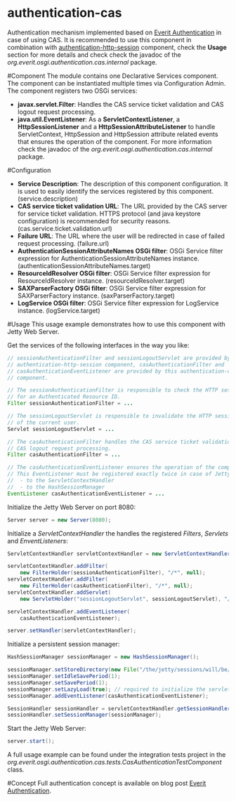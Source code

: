 authentication-cas
==================

Authentication mechanism implemented based on [Everit Authentication][1] in 
case of using CAS. It is recommended to use this component in combination with
[authentication-http-session][2] component, check the **Usage** section for 
more details and check check the javadoc of the 
*org.everit.osgi.authentication.cas.internal* package.

#Component
The module contains one Declarative Services component. The component can be 
instantiated multiple times via Configuration Admin. The component registers 
two OSGi services:
 - **javax.servlet.Filter**: Handles the CAS service ticket validation and CAS 
 logout request processing.
 - **java.util.EventListener**: As a **ServletContextListener**, a 
 **HttpSessionListener** and a **HttpSessionAttributeListener** to handle 
 ServletContext, HttpSession and HttpSession attribute related events that 
 ensures the operation of the component. For more information check the 
 javadoc of the *org.everit.osgi.authentication.cas.internal* package.

#Configuration
 - **Service Description**: The description of this component configuration. 
 It is used to easily identify the services registered by this component. 
 (service.description)
 - **CAS service ticket validation URL**: The URL provided by the CAS server 
 for service ticket validation. HTTPS protocol (and java keystore 
 configuration) is recommended for security reasons. 
 (cas.service.ticket.validation.url)
 - **Failure URL**: The URL where the user will be redirected in case of 
 failed request processing. (failure.url)
 - **AuthenticationSessionAttributeNames OSGi filter**: OSGi Service filter 
 expression for AuthenticationSessionAttributeNames instance. 
 (authenticationSessionAttributeNames.target)
 - **ResourceIdResolver OSGi filter**: OSGi Service filter expression for 
 ResourceIdResolver instance. (resourceIdResolver.target)
 - **SAXParserFactory OSGi filter**: OSGi Service filter expression for 
 SAXParserFactory instance. (saxParserFactory.target)
 - **LogService OSGi filter**: OSGi Service filter expression for LogService 
 instance. (logService.target)

#Usage
This usage example demonstrates how to use this component with Jetty Web 
Server.

Get the services of the following interfaces in the way you like:

```java
// sessionAuthenticationFilter and sessionLogoutServlet are provided by the 
// authentication-http-session component, casAuthenticationFilter and 
// casAuthenticationEventListener are provided by this authentication-cas 
// component.

// The sessionAuthenticationFilter is responsible to check the HTTP session 
// for an Authenticated Resource ID.
Filter sessionAuthenticationFilter = ...

// The sessionLogoutServlet is responsible to invalidate the HTTP session
// of the current user.
Servlet sessionLogoutServlet = ...

// The casAuthenticationFilter handles the CAS service ticket validation and 
// CAS logout request processing.
Filter casAuthenticationFilter = ...

// The casAuthenticationEventListener ensures the operation of the component.
// This EventListener must be registered exactly twice in case of Jetty:
//  - to the ServletContextHandler
//  - to the HashSessionManager
EventListener casAuthenticationEventListener = ...
```

Initialize the Jetty Web Server on port 8080:

```java
Server server = new Server(8080);
```

Initialize a *ServletContextHandler* the handles the registered *Filters*, 
*Servlets* and *EnventListeners*:

```java
ServletContextHandler servletContextHandler = new ServletContextHandler(ServletContextHandler.SESSIONS);

servletContextHandler.addFilter(
	new FilterHolder(sessionAuthenticationFilter), "/*", null);
servletContextHandler.addFilter(
	new FilterHolder(casAuthenticationFilter), "/*", null);
servletContextHandler.addServlet(
	new ServletHolder("sessionLogoutServlet", sessionLogoutServlet), "/logout");

servletContextHandler.addEventListener(
	casAuthenticationEventListener);

server.setHandler(servletContextHandler);
```

Initialize a persistent session manager:

```java
HashSessionManager sessionManager = new HashSessionManager();

sessionManager.setStoreDirectory(new File("/the/jetty/sessions/will/be/stored/here/"));
sessionManager.setIdleSavePeriod(1);
sessionManager.setSavePeriod(1);
sessionManager.setLazyLoad(true); // required to initialize the servlet context before restoring the sessions
sessionManager.addEventListener(casAuthenticationEventListener);

SessionHandler sessionHandler = servletContextHandler.getSessionHandler();
sessionHandler.setSessionManager(sessionManager);
```

Start the Jetty Web Server:

```java
server.start();
```

A full usage example can be found under the integration tests project in the 
*org.everit.osgi.authentication.cas.tests.CasAuthenticationTestComponent* 
class.

#Concept
Full authentication concept is available on blog post 
[Everit Authentication][1].

[1]: http://everitorg.wordpress.com/2014/07/31/everit-authentication/
[2]: https://github.com/everit-org/authentication-http-session
